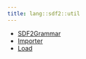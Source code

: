 ```yaml
---
title: lang::sdf2::util
---
```



   * [SDF2Grammar](../../../../Library/lang/sdf2/util/SDF2Grammar.md)
   * [Importer](../../../../Library/lang/sdf2/util/Importer.md)
   * [Load](../../../../Library/lang/sdf2/util/Load.md)